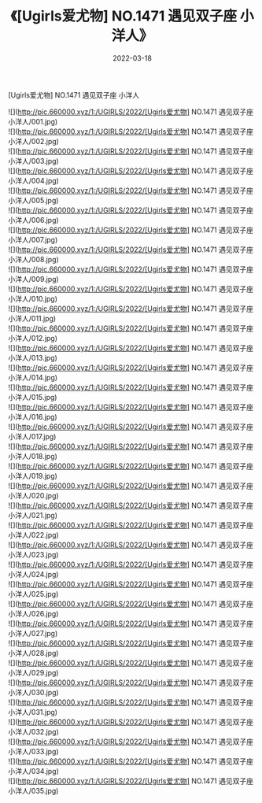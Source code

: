 ﻿---
layout: post
title:  《[Ugirls爱尤物] NO.1471 遇见双子座 小洋人》
date:   2022-03-18
img: http://pic.660000.xyz/1:/UGIRLS/2022/[Ugirls爱尤物] NO.1471 遇见双子座 小洋人/000.jpg
categories: [美女, 清纯, 唯美]
---

[Ugirls爱尤物] NO.1471 遇见双子座 小洋人

 ![](http://pic.660000.xyz/1:/UGIRLS/2022/[Ugirls爱尤物] NO.1471 遇见双子座 小洋人/001.jpg) <br>![](http://pic.660000.xyz/1:/UGIRLS/2022/[Ugirls爱尤物] NO.1471 遇见双子座 小洋人/002.jpg) <br>![](http://pic.660000.xyz/1:/UGIRLS/2022/[Ugirls爱尤物] NO.1471 遇见双子座 小洋人/003.jpg) <br>![](http://pic.660000.xyz/1:/UGIRLS/2022/[Ugirls爱尤物] NO.1471 遇见双子座 小洋人/004.jpg) <br>![](http://pic.660000.xyz/1:/UGIRLS/2022/[Ugirls爱尤物] NO.1471 遇见双子座 小洋人/005.jpg) <br>![](http://pic.660000.xyz/1:/UGIRLS/2022/[Ugirls爱尤物] NO.1471 遇见双子座 小洋人/006.jpg) <br>![](http://pic.660000.xyz/1:/UGIRLS/2022/[Ugirls爱尤物] NO.1471 遇见双子座 小洋人/007.jpg) <br>![](http://pic.660000.xyz/1:/UGIRLS/2022/[Ugirls爱尤物] NO.1471 遇见双子座 小洋人/008.jpg) <br>![](http://pic.660000.xyz/1:/UGIRLS/2022/[Ugirls爱尤物] NO.1471 遇见双子座 小洋人/009.jpg) <br>![](http://pic.660000.xyz/1:/UGIRLS/2022/[Ugirls爱尤物] NO.1471 遇见双子座 小洋人/010.jpg) <br>![](http://pic.660000.xyz/1:/UGIRLS/2022/[Ugirls爱尤物] NO.1471 遇见双子座 小洋人/011.jpg) <br>![](http://pic.660000.xyz/1:/UGIRLS/2022/[Ugirls爱尤物] NO.1471 遇见双子座 小洋人/012.jpg) <br>![](http://pic.660000.xyz/1:/UGIRLS/2022/[Ugirls爱尤物] NO.1471 遇见双子座 小洋人/013.jpg) <br>![](http://pic.660000.xyz/1:/UGIRLS/2022/[Ugirls爱尤物] NO.1471 遇见双子座 小洋人/014.jpg) <br>![](http://pic.660000.xyz/1:/UGIRLS/2022/[Ugirls爱尤物] NO.1471 遇见双子座 小洋人/015.jpg) <br>![](http://pic.660000.xyz/1:/UGIRLS/2022/[Ugirls爱尤物] NO.1471 遇见双子座 小洋人/016.jpg) <br>![](http://pic.660000.xyz/1:/UGIRLS/2022/[Ugirls爱尤物] NO.1471 遇见双子座 小洋人/017.jpg) <br>![](http://pic.660000.xyz/1:/UGIRLS/2022/[Ugirls爱尤物] NO.1471 遇见双子座 小洋人/018.jpg) <br>![](http://pic.660000.xyz/1:/UGIRLS/2022/[Ugirls爱尤物] NO.1471 遇见双子座 小洋人/019.jpg) <br>![](http://pic.660000.xyz/1:/UGIRLS/2022/[Ugirls爱尤物] NO.1471 遇见双子座 小洋人/020.jpg) <br>![](http://pic.660000.xyz/1:/UGIRLS/2022/[Ugirls爱尤物] NO.1471 遇见双子座 小洋人/021.jpg) <br>![](http://pic.660000.xyz/1:/UGIRLS/2022/[Ugirls爱尤物] NO.1471 遇见双子座 小洋人/022.jpg) <br>![](http://pic.660000.xyz/1:/UGIRLS/2022/[Ugirls爱尤物] NO.1471 遇见双子座 小洋人/023.jpg) <br>![](http://pic.660000.xyz/1:/UGIRLS/2022/[Ugirls爱尤物] NO.1471 遇见双子座 小洋人/024.jpg) <br>![](http://pic.660000.xyz/1:/UGIRLS/2022/[Ugirls爱尤物] NO.1471 遇见双子座 小洋人/025.jpg) <br>![](http://pic.660000.xyz/1:/UGIRLS/2022/[Ugirls爱尤物] NO.1471 遇见双子座 小洋人/026.jpg) <br>![](http://pic.660000.xyz/1:/UGIRLS/2022/[Ugirls爱尤物] NO.1471 遇见双子座 小洋人/027.jpg) <br>![](http://pic.660000.xyz/1:/UGIRLS/2022/[Ugirls爱尤物] NO.1471 遇见双子座 小洋人/028.jpg) <br>![](http://pic.660000.xyz/1:/UGIRLS/2022/[Ugirls爱尤物] NO.1471 遇见双子座 小洋人/029.jpg) <br>![](http://pic.660000.xyz/1:/UGIRLS/2022/[Ugirls爱尤物] NO.1471 遇见双子座 小洋人/030.jpg) <br>![](http://pic.660000.xyz/1:/UGIRLS/2022/[Ugirls爱尤物] NO.1471 遇见双子座 小洋人/031.jpg) <br>![](http://pic.660000.xyz/1:/UGIRLS/2022/[Ugirls爱尤物] NO.1471 遇见双子座 小洋人/032.jpg) <br>![](http://pic.660000.xyz/1:/UGIRLS/2022/[Ugirls爱尤物] NO.1471 遇见双子座 小洋人/033.jpg) <br>![](http://pic.660000.xyz/1:/UGIRLS/2022/[Ugirls爱尤物] NO.1471 遇见双子座 小洋人/034.jpg) <br>![](http://pic.660000.xyz/1:/UGIRLS/2022/[Ugirls爱尤物] NO.1471 遇见双子座 小洋人/035.jpg) <br>